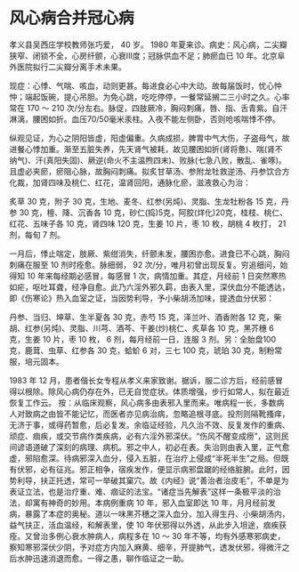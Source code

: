 # 风心病合并冠心病

孝义县吴西庄学校教师张巧爱， 40 岁。 1980 年夏来诊。病史：风心病，二尖瓣狭窄、闭锁不全，心房纤颤，心衰Ⅲ度；冠脉供血不足；肺瘀血已 10 年。北京阜外医院拟行二尖瓣分离手术未果。

现症：心悸、气喘、咳血，动则更甚。每进食必心中大动。故每届饭时，忧心忡忡；端起饭碗，提心吊胆。为免心跳，吃吃停停，一餐常延搁二三小时之久。心率常在 170 ～ 210 次/分左右。脉促，四肢厥冷，胸闷刺痛，唇、指、舌青紫。自汗淋漓，腰困如折。血压70/50毫米汞柱。入夜不能左侧卧，否则呛咳喘悸不停。

纵观见证，为心之阴阳皆虚，阳虚偏重。久病成损，脾胃中气大伤，子盗母气，故进餐心悸加重。渐至五脏失养，先天肾气被耗，故见腰困如折(肾将惫)、喘(肾不纳气)、汗(真阳失固)、厥逆(命火不主温煦四末)、败脉(七急八败，散乱、雀啄)。且虚必夹瘀，瘀阻心脉，故胸闷刺痛。拟炙甘草汤、参附龙牡救逆汤、丹参饮合方化裁，加肾四味及桃仁、红花，温肾回阳，通脉化瘀，滋液救心为治：

炙草 30 克，附子 30 克，生地、麦冬、红参(另炖)、灵脂、生龙牡粉各 15 克，丹参 30 克，檀、降、沉香各 10 克，砂仁(捣)5克，阿胶(烊化)20克，桂枝、桃仁、红花、五味子各 10 克，肾四味 120 克，生姜 10 片，枣 10 枚，胡桃 4 枚打， 21 剂，每旬 7 剂。

一月后，悸止喘定，肢厥、紫绀消失，纤颤未发，腰困亦愈。进食已不心跳，胸闷刺痛在服至 10 剂时痊愈。脉细弱， 92 次/分，唯月初曾出现反复。穷追细问，始得知 10 年来每经期必感冒，每感冒 1 次，病情加重。其症，月经前 1 日突然寒热如疟，呕吐耳聋，经净自愈。此乃六淫外邪久羁，由表入里，深伏血分不能透达，即《伤寒论》热入血室之证，当因势利导，予小柴胡汤加味，提透血分伏邪：

丹参、当归、坤草、生半夏各 30 克，赤芍 15 克，泽兰叶、酒香附各 12 克，柴胡、红参(另炖)、灵脂、川芎、酒芩、干姜(炒)桃仁、炙草各 10 克，黑芥穗 6 克，生姜 10 片，枣 10 枚， 6 剂，每月经前一日，连服 3 剂。另：全胎盘100 克，鹿茸、虫草、红参各 30 克，蛤蚧 6 对，三七 100 克，琥珀 30 克，制粉常服，培元固本。

1983 年 12 月，患者偕长女专程从孝义来家致谢。据诉，服二诊方后，经前感冒得以根除。除风心病仍存在外，已无自觉症状。体质增强，步行如常人，拟在最近恢复工作云。
按：从临床观察，风心病多由表邪入里而来。唯病程一长，多数病人对致病之由皆不能记忆，而医者亦见病治病，忽略追根寻底。投剂则隔靴搔痒，无济于事，或得药暂愈，后必复发。余临证经验，凡久治不效、反复发作的重病、顽症、痼疾，或交节病作类疾病，必有六淫外邪深伏。“伤风不醒变成痨”，这则民间谚语道破了深刻的病理、病机。邪之中人，初必在表。失治则由表入里，正气愈虚，邪陷愈深。待病邪深入血分，侵入五脏，在治疗上侵成“半死半生”之局。但既有伏邪，必有征兆。邪正相争，宿疾发作，便显示病邪盘踞的经络脏腑。此时，因势利导，扶正托透，常可一举破其窠穴。故《内经》说“善治者治皮毛”，不单是为表证立法，也是治疗重、难、痼证的法宝。“诸症当先解表”这样一条极平淡的治法，却寓有神奇的妙用。本病例重病 10 年，邪入血室即达 10 年，月月经前发病，暴露了本症的奥秘。道以一味黑芥穗之深入血分，加入得生丹、小柴胡汤内，益气扶正，活血温经，和解表里，使 10 年伏邪得以外透，从此步入坦途，痼疾获痊。又曾治多例心衰水肿病人，病程多在 10 ～ 30 年不等，均有外感寒邪病史，察知寒邪深伏少阴，予对症方内加入麻黄、细辛，开提肺气，透发伏邪，得微汗之后水肿迅速消退而愈。一得之愚，聊作临证之一助。